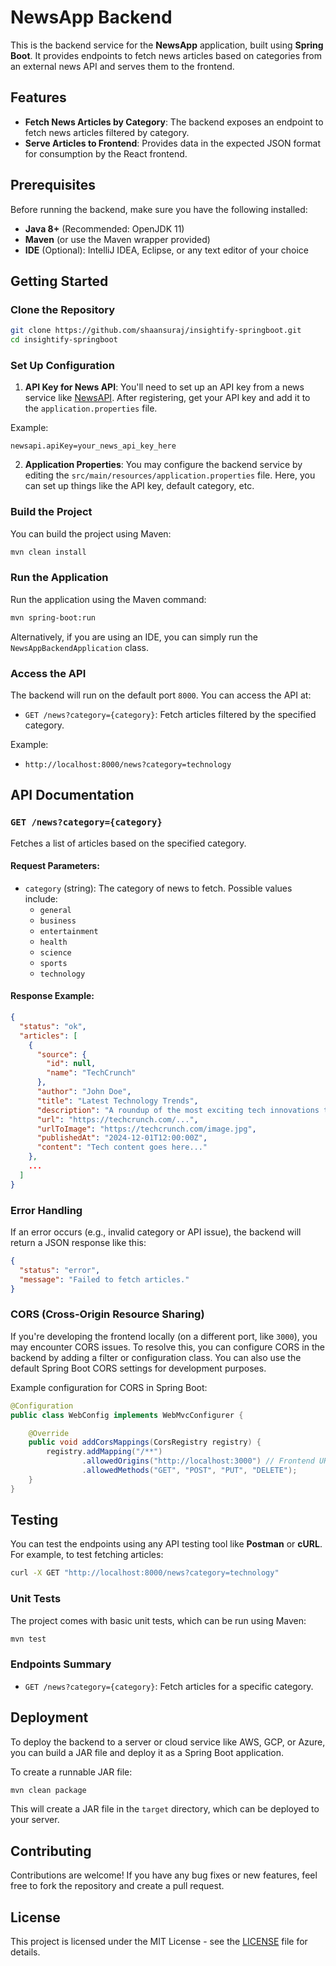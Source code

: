# NewsApp Backend

This is the backend service for the **NewsApp** application, built using **Spring Boot**. It provides endpoints to fetch news articles based on categories from an external news API and serves them to the frontend.

## Features

- **Fetch News Articles by Category**: The backend exposes an endpoint to fetch news articles filtered by category.
- **Serve Articles to Frontend**: Provides data in the expected JSON format for consumption by the React frontend.

## Prerequisites

Before running the backend, make sure you have the following installed:

- **Java 8+** (Recommended: OpenJDK 11)
- **Maven** (or use the Maven wrapper provided)
- **IDE** (Optional): IntelliJ IDEA, Eclipse, or any text editor of your choice

## Getting Started

### Clone the Repository

```bash
git clone https://github.com/shaansuraj/insightify-springboot.git
cd insightify-springboot
```

### Set Up Configuration

1. **API Key for News API**: You'll need to set up an API key from a news service like [NewsAPI](https://newsapi.org/). After registering, get your API key and add it to the `application.properties` file.

Example:
```properties
newsapi.apiKey=your_news_api_key_here
```

2. **Application Properties**: You may configure the backend service by editing the `src/main/resources/application.properties` file. Here, you can set up things like the API key, default category, etc.

### Build the Project

You can build the project using Maven:

```bash
mvn clean install
```

### Run the Application

Run the application using the Maven command:

```bash
mvn spring-boot:run
```

Alternatively, if you are using an IDE, you can simply run the `NewsAppBackendApplication` class.

### Access the API

The backend will run on the default port `8000`. You can access the API at:

- `GET /news?category={category}`: Fetch articles filtered by the specified category.

Example:
- `http://localhost:8000/news?category=technology`

## API Documentation

### `GET /news?category={category}`

Fetches a list of articles based on the specified category.

#### Request Parameters:

- `category` (string): The category of news to fetch. Possible values include:
  - `general`
  - `business`
  - `entertainment`
  - `health`
  - `science`
  - `sports`
  - `technology`

#### Response Example:

```json
{
  "status": "ok",
  "articles": [
    {
      "source": {
        "id": null,
        "name": "TechCrunch"
      },
      "author": "John Doe",
      "title": "Latest Technology Trends",
      "description": "A roundup of the most exciting tech innovations this year.",
      "url": "https://techcrunch.com/...",
      "urlToImage": "https://techcrunch.com/image.jpg",
      "publishedAt": "2024-12-01T12:00:00Z",
      "content": "Tech content goes here..."
    },
    ...
  ]
}
```

### Error Handling

If an error occurs (e.g., invalid category or API issue), the backend will return a JSON response like this:

```json
{
  "status": "error",
  "message": "Failed to fetch articles."
}
```

### CORS (Cross-Origin Resource Sharing)

If you're developing the frontend locally (on a different port, like `3000`), you may encounter CORS issues. To resolve this, you can configure CORS in the backend by adding a filter or configuration class. You can also use the default Spring Boot CORS settings for development purposes.

Example configuration for CORS in Spring Boot:
```java
@Configuration
public class WebConfig implements WebMvcConfigurer {

    @Override
    public void addCorsMappings(CorsRegistry registry) {
        registry.addMapping("/**")
                .allowedOrigins("http://localhost:3000") // Frontend URL
                .allowedMethods("GET", "POST", "PUT", "DELETE");
    }
}
```

## Testing

You can test the endpoints using any API testing tool like **Postman** or **cURL**. For example, to test fetching articles:

```bash
curl -X GET "http://localhost:8000/news?category=technology"
```

### Unit Tests

The project comes with basic unit tests, which can be run using Maven:

```bash
mvn test
```

### Endpoints Summary

- `GET /news?category={category}`: Fetch articles for a specific category.

## Deployment

To deploy the backend to a server or cloud service like AWS, GCP, or Azure, you can build a JAR file and deploy it as a Spring Boot application.

To create a runnable JAR file:

```bash
mvn clean package
```

This will create a JAR file in the `target` directory, which can be deployed to your server.

## Contributing

Contributions are welcome! If you have any bug fixes or new features, feel free to fork the repository and create a pull request.

## License

This project is licensed under the MIT License - see the [LICENSE](LICENSE) file for details.

